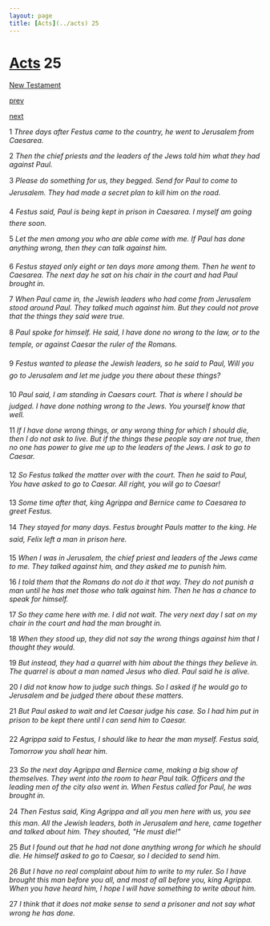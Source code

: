 ```yaml
---
layout: page
title: [Acts](../acts) 25
---
```


# [Acts](../acts) 25

[New Testament](/new-testament)


[prev](acts-24.html)


[next](acts-26.html)

1 _Three days after Festus came to the country, he went to Jerusalem from Caesarea._

2 _Then the chief priests and the leaders of the Jews told him what they had against Paul._

3 _Please do something for us, they begged. Send for Paul to come to Jerusalem. They had made a secret plan to kill him on the road._

4 _Festus said, Paul is being kept in prison in Caesarea. I myself am going there soon._

5 _Let the men among you who are able come with me. If Paul has done anything wrong,  then they can talk against him._

6 _Festus stayed only eight or ten days more among them. Then he went to Caesarea. The next day he sat on his chair in the court and had Paul brought in._

7 _When Paul came in, the Jewish leaders who had come from Jerusalem stood around Paul. They talked much against him. But they could not prove that the things they said were true._

8 _Paul spoke for himself. He said, I have done no wrong to the law, or to the temple, or against Caesar the ruler of the Romans._

9 _Festus wanted to please the Jewish leaders, so he said to Paul, Will you go to Jerusalem and let me judge you there about these things?_

10 _Paul said, I am standing in Caesars court. That is where I should be judged. I have done nothing wrong to the Jews. You yourself know that well._

11 _If I have done wrong things, or any wrong thing for which I should die, then I do not ask to live. But if the things these people say are not true, then no one has power to give me up to the leaders of the Jews. I ask to go to Caesar._

12 _So Festus talked the matter over with the court. Then he said to Paul, You have asked to go to Caesar. All right, you will go to Caesar!_

13 _Some time after that, king Agrippa and Bernice came to Caesarea to greet Festus._

14 _They stayed for many days. Festus brought Pauls matter to the king. He said, Felix left a man in prison here._

15 _When I was in Jerusalem, the chief priest and leaders of the Jews came to me. They talked against him, and they asked me to punish him._

16 _I told them that the Romans do not do it that way. They do not punish a man until he has met those who talk against him. Then he has a chance to speak for himself._

17 _So they came here with me. I did not wait. The very next day I sat on my chair in the court and had the man brought in._

18 _When they stood up, they did not say the wrong things against him that I thought they would._

19 _But instead, they had a quarrel with him about the things they believe in. The quarrel is about a man named Jesus who died. Paul said he is alive._

20 _I did not know how to judge such things. So I asked if he would go to Jerusalem and be judged there about these matters._

21 _But Paul asked to wait and let Caesar judge his case. So I had him put in prison to be kept there until I can send him to Caesar._

22 _Agrippa said to Festus, I should like to hear the man myself. Festus said, Tomorrow you shall hear him._

23 _So the next day Agrippa and Bernice came, making a big show of themselves. They went into the room to hear Paul talk. Officers and the leading men of the city also went in.  When Festus called for Paul, he was brought in._

24 _Then Festus said, King Agrippa and all you men here with us, you see this man. All the Jewish leaders, both in Jerusalem and here, came together and talked about him. They shouted, "He must die!"_

25 _But I found out that he had not done anything wrong for which he should die. He himself asked to go to Caesar, so I decided to send him._

26 _But I have no real complaint about him to write to my ruler. So I have brought this man before you all, and most of all before you, king Agrippa. When you have heard him, I hope I will have something to write about him._

27 _I think that it does not make sense to send a prisoner and not say what wrong he has done._

